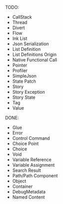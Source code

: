 TODO:
- CallStack
- Thread
- Divert
- Flow
- Ink List
- Json Serialization
- List Definition
- List Definitions Origin
- Native Functional Call
- Pointer
- Profiler
- SimpleJson
- State Patch
- Story
- Story Exception
- Story State
- Tag
- Value

DONE:
- Glue
- Error
- Control Command
- Choice Point
- Choice
- Void
- Variable Reference
- Variable Assignment
- Search Result
- Path/Path Component
- Object
- Container
- DebugMetadata
- Named Content